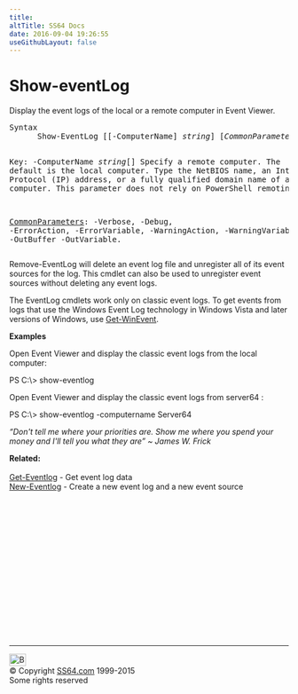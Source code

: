 ```yaml
---
title:
altTitle: SS64 Docs
date: 2016-09-04 19:26:55
useGithubLayout: false
---
```

<!-- #BeginLibraryItem "/Library/head_ps.lbi" --><!-- #EndLibraryItem --><h1>Show-eventLog</h1> 
<p> Display the event logs of the local or a remote computer in Event Viewer.</p>
<pre>Syntax
      Show-EventLog [[-ComputerName] <i>string</i>] [<i>CommonParameters</i>]

Key:
   -ComputerName <i>string</i>[]
       Specify a remote computer. The default is the local computer.
       Type the NetBIOS name, an Internet Protocol (IP) address, or a
       fully qualified domain name of a remote computer.
       This parameter does not rely on PowerShell remoting.

   <a href="common.html">CommonParameters</a>:
       -Verbose, -Debug, -ErrorAction, -ErrorVariable, -WarningAction, -WarningVariable,
       -OutBuffer -OutVariable.</pre>
<p>
  Remove-EventLog will delete an event log file and unregister all of its event sources for the log. This cmdlet can also be used to unregister event sources without deleting any event logs.</p>
<p>The  EventLog cmdlets work only on classic event logs. To get events from logs that use the Windows Event Log technology in Windows Vista and later versions of Windows, use <a href="get-winevent.html">Get-WinEvent</a>.</p>
<p><b>Examples</b></p>
<p>Open Event Viewer and display the classic event logs from the local computer:</p>
<p><span class="code">PS C:\&gt; show-eventlog</span></p>
<p>Open Event Viewer and display the classic event logs from server64 :</p>
<p class="code">PS C:\&gt; show-eventlog -computername Server64</p>
<p class="quote"><i>“Don't tell me where your priorities are. Show me where you spend your money and I'll tell you what they are” ~ James W. Frick</i></p>
<p><b>Related:</b><br>
  <br>
  <a href="get-eventlog.html">Get-Eventlog</a> - Get event log data <a href="new-eventlog.html"><br>
New-Eventlog</a> - Create a new event log and a new event source</p><!-- #BeginLibraryItem "/Library/foot_ps.lbi" --><p>
<!-- PowerShell300 -->
<ins class="adsbygoogle" style="display:inline-block;width:300px;height:250px" data-ad-client="ca-pub-6140977852749469" data-ad-slot="6253539900"></ins>
<script>
(adsbygoogle = window.adsbygoogle || []).push({});
</script></p>
<hr>
<div id="bl" class="footer"><a href="show-eventlog.html#"><img src="../images/top.png" width="30" height="22" alt="Back to the Top"></a></div>
<div id="br" class="footer, tagline">© Copyright <a href="../index.html">SS64.com</a> 1999-2015<br>
Some rights reserved</div><!-- #EndLibraryItem -->

